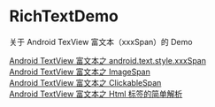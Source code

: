 # RichTextDemo
关于 Android TexView 富文本（xxxSpan）的 Demo

[Android TextView 富文本之 android.text.style.xxxSpan](https://juejin.im/post/5c7b40fee51d453ecd04a23c)  
[Android TextView 富文本之 ImageSpan](https://juejin.im/post/5c7d2267e51d45523b0f72a6)  
[Android TextView 富文本之 ClickableSpan](https://juejin.im/post/5c84902ce51d453ce668b750)  
[Android TextView 富文本之 Html 标签的简单解析](https://juejin.im/post/5d46535ce51d45620346b853)
